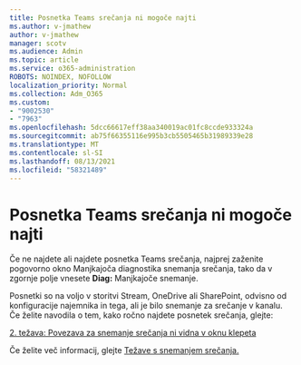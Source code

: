 ```yaml
---
title: Posnetka Teams srečanja ni mogoče najti
ms.author: v-jmathew
author: v-jmathew
manager: scotv
ms.audience: Admin
ms.topic: article
ms.service: o365-administration
ROBOTS: NOINDEX, NOFOLLOW
localization_priority: Normal
ms.collection: Adm_O365
ms.custom:
- "9002530"
- "7963"
ms.openlocfilehash: 5dcc66617eff38aa340019ac01fc8ccde933324a
ms.sourcegitcommit: ab75f66355116e995b3cb5505465b31989339e28
ms.translationtype: MT
ms.contentlocale: sl-SI
ms.lasthandoff: 08/13/2021
ms.locfileid: "58321489"
---
```

# <a name="cant-find-the-teams-meeting-recording"></a>Posnetka Teams srečanja ni mogoče najti

Če ne najdete ali najdete posnetka Teams srečanja, najprej zaženite pogovorno okno Manjkajoča diagnostika snemanja srečanja, tako da v zgornje polje vnesete **Diag:** Manjkajoče snemanje. 

Posnetki so na voljo v storitvi Stream, OneDrive ali SharePoint, odvisno od konfiguracije najemnika in tega, ali je bilo snemanje za srečanje v kanalu. Če želite navodila o tem, kako ročno najdete posnetek srečanja, glejte: 

[2. težava: Povezava za snemanje srečanja ni vidna v oknu klepeta](https://docs.microsoft.com/microsoftteams/troubleshoot/meetings/troubleshoot-meeting-recording-issues#issue-2-the-meeting-recording-link-isnt-visible-in-a-chat-window)

Če želite več informacij, glejte [Težave s snemanjem srečanja.](https://docs.microsoft.com/microsoftteams/troubleshoot/meetings/troubleshoot-meeting-recording-issues)
